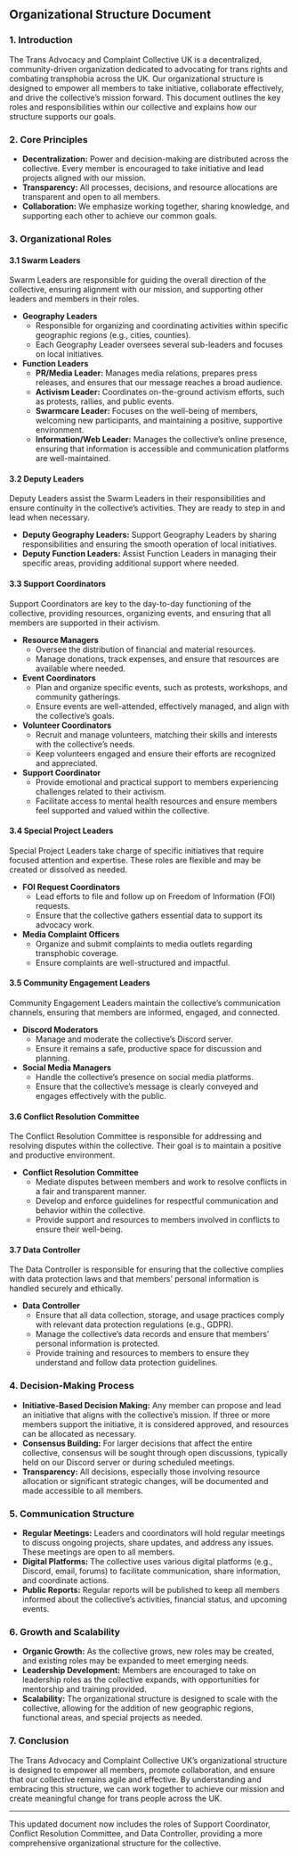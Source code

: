 ## Organizational Structure Document

### 1. Introduction

The Trans Advocacy and Complaint Collective UK is a decentralized, community-driven organization dedicated to advocating for trans rights and combating transphobia across the UK. Our organizational structure is designed to empower all members to take initiative, collaborate effectively, and drive the collective’s mission forward. This document outlines the key roles and responsibilities within our collective and explains how our structure supports our goals.

### 2. Core Principles

- **Decentralization:** Power and decision-making are distributed across the collective. Every member is encouraged to take initiative and lead projects aligned with our mission.
- **Transparency:** All processes, decisions, and resource allocations are transparent and open to all members.
- **Collaboration:** We emphasize working together, sharing knowledge, and supporting each other to achieve our common goals.

### 3. Organizational Roles

#### 3.1 Swarm Leaders

Swarm Leaders are responsible for guiding the overall direction of the collective, ensuring alignment with our mission, and supporting other leaders and members in their roles.

- **Geography Leaders**
  - Responsible for organizing and coordinating activities within specific geographic regions (e.g., cities, counties).
  - Each Geography Leader oversees several sub-leaders and focuses on local initiatives.
- **Function Leaders**
  - **PR/Media Leader:** Manages media relations, prepares press releases, and ensures that our message reaches a broad audience.
  - **Activism Leader:** Coordinates on-the-ground activism efforts, such as protests, rallies, and public events.
  - **Swarmcare Leader:** Focuses on the well-being of members, welcoming new participants, and maintaining a positive, supportive environment.
  - **Information/Web Leader:** Manages the collective’s online presence, ensuring that information is accessible and communication platforms are well-maintained.

#### 3.2 Deputy Leaders

Deputy Leaders assist the Swarm Leaders in their responsibilities and ensure continuity in the collective’s activities. They are ready to step in and lead when necessary.

- **Deputy Geography Leaders:** Support Geography Leaders by sharing responsibilities and ensuring the smooth operation of local initiatives.
- **Deputy Function Leaders:** Assist Function Leaders in managing their specific areas, providing additional support where needed.

#### 3.3 Support Coordinators

Support Coordinators are key to the day-to-day functioning of the collective, providing resources, organizing events, and ensuring that all members are supported in their activism.

- **Resource Managers**
  - Oversee the distribution of financial and material resources.
  - Manage donations, track expenses, and ensure that resources are available where needed.
- **Event Coordinators**
  - Plan and organize specific events, such as protests, workshops, and community gatherings.
  - Ensure events are well-attended, effectively managed, and align with the collective’s goals.
- **Volunteer Coordinators**
  - Recruit and manage volunteers, matching their skills and interests with the collective’s needs.
  - Keep volunteers engaged and ensure their efforts are recognized and appreciated.
- **Support Coordinator**
  - Provide emotional and practical support to members experiencing challenges related to their activism.
  - Facilitate access to mental health resources and ensure members feel supported and valued within the collective.

#### 3.4 Special Project Leaders

Special Project Leaders take charge of specific initiatives that require focused attention and expertise. These roles are flexible and may be created or dissolved as needed.

- **FOI Request Coordinators**
  - Lead efforts to file and follow up on Freedom of Information (FOI) requests.
  - Ensure that the collective gathers essential data to support its advocacy work.
- **Media Complaint Officers**
  - Organize and submit complaints to media outlets regarding transphobic coverage.
  - Ensure complaints are well-structured and impactful.

#### 3.5 Community Engagement Leaders

Community Engagement Leaders maintain the collective’s communication channels, ensuring that members are informed, engaged, and connected.

- **Discord Moderators**
  - Manage and moderate the collective’s Discord server.
  - Ensure it remains a safe, productive space for discussion and planning.
- **Social Media Managers**
  - Handle the collective’s presence on social media platforms.
  - Ensure that the collective’s message is clearly conveyed and engages effectively with the public.

#### 3.6 Conflict Resolution Committee

The Conflict Resolution Committee is responsible for addressing and resolving disputes within the collective. Their goal is to maintain a positive and productive environment.

- **Conflict Resolution Committee**
  - Mediate disputes between members and work to resolve conflicts in a fair and transparent manner.
  - Develop and enforce guidelines for respectful communication and behavior within the collective.
  - Provide support and resources to members involved in conflicts to ensure their well-being.

#### 3.7 Data Controller

The Data Controller is responsible for ensuring that the collective complies with data protection laws and that members’ personal information is handled securely and ethically.

- **Data Controller**
  - Ensure that all data collection, storage, and usage practices comply with relevant data protection regulations (e.g., GDPR).
  - Manage the collective’s data records and ensure that members’ personal information is protected.
  - Provide training and resources to members to ensure they understand and follow data protection guidelines.

### 4. Decision-Making Process

- **Initiative-Based Decision Making:** Any member can propose and lead an initiative that aligns with the collective’s mission. If three or more members support the initiative, it is considered approved, and resources can be allocated as necessary.
- **Consensus Building:** For larger decisions that affect the entire collective, consensus will be sought through open discussions, typically held on our Discord server or during scheduled meetings.
- **Transparency:** All decisions, especially those involving resource allocation or significant strategic changes, will be documented and made accessible to all members.

### 5. Communication Structure

- **Regular Meetings:** Leaders and coordinators will hold regular meetings to discuss ongoing projects, share updates, and address any issues. These meetings are open to all members.
- **Digital Platforms:** The collective uses various digital platforms (e.g., Discord, email, forums) to facilitate communication, share information, and coordinate actions.
- **Public Reports:** Regular reports will be published to keep all members informed about the collective’s activities, financial status, and upcoming events.

### 6. Growth and Scalability

- **Organic Growth:** As the collective grows, new roles may be created, and existing roles may be expanded to meet emerging needs.
- **Leadership Development:** Members are encouraged to take on leadership roles as the collective expands, with opportunities for mentorship and training provided.
- **Scalability:** The organizational structure is designed to scale with the collective, allowing for the addition of new geographic regions, functional areas, and special projects as needed.

### 7. Conclusion

The Trans Advocacy and Complaint Collective UK’s organizational structure is designed to empower all members, promote collaboration, and ensure that our collective remains agile and effective. By understanding and embracing this structure, we can work together to achieve our mission and create meaningful change for trans people across the UK.

---

This updated document now includes the roles of Support Coordinator, Conflict Resolution Committee, and Data Controller, providing a more comprehensive organizational structure for the collective.
